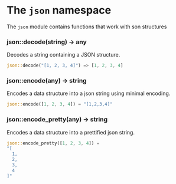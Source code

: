 # The `json` namespace

The `json` module contains functions that work with son structures

### json::decode(string) -> any

Decodes a string containing a JSON structure.

```rust
json::decode("[1, 2, 3, 4]") => [1, 2, 3, 4]
```

### json::encode(any) -> string

Encodes a data structure into a json string using minimal encoding.

```rust
json::encode([1, 2, 3, 4]) = "[1,2,3,4]"
```

### json::encode_pretty(any) -> string

Encodes a data structure into a prettified json string.

```rust
json::encode_pretty([1, 2, 3, 4]) =
"[
  1,
  2,
  3,
  4
]"
```
